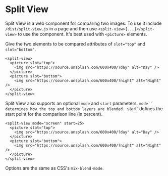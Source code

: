 # Split View

Split View is a web component for comparing two images. To use it include `/dist/split-view.js` in a page and then use `<split-view>[...]</split-view>` to use the component. It's best used with `<picture>` elements.

Give the two elements to be compared attributes of `slot="top"` and `slot="bottom"`.

```
<split-view>
  <picture slot="top">
    <img src="https://source.unsplash.com/600x400/?day" alt="Day" />
  </picture>
  <picture slot="bottom">
    <img src="https://source.unsplash.com/600x400/?night" alt="Night" />
  </picture>
</split-view>
```

Split View also supports an optional `mode` and `start` parameters. `mode`` determines how the top and bottom layers are blended. `start` defines the start point for the comparison line (in percent).

```
<split-view mode="screen" start=25>
  <picture slot="top">
    <img src="https://source.unsplash.com/600x400/?day" alt="Day" />
  </picture>
  <picture slot="bottom">
    <img src="https://source.unsplash.com/600x400/?night" alt="Night" />
  </picture>
</split-view>
```

Options are the same as CSS's `mix-blend-mode`.